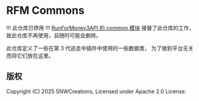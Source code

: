 # RFM Commons

!!! 此仓库已停用 !!! [RunForMoney3API 的 common 模块](https://github.com/SNWCreations/RunForMoney3API) 接替了此仓库的工作，故此仓库不再使用，且随时可能会删除。

此仓库定义了一些在第 3 代逃走中插件中使用的一些数据类，
为了做到平台无关而将它们放在这里。

## 版权

Copyright (C) 2025 SNWCreations, Licensed under Apache 2.0 License.
